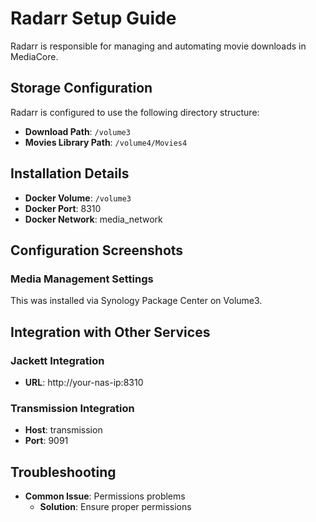 # Radarr Setup Guide

Radarr is responsible for managing and automating movie downloads in MediaCore.

## Storage Configuration

Radarr is configured to use the following directory structure:

- **Download Path**: `/volume3`
- **Movies Library Path**: `/volume4/Movies4`

## Installation Details

- **Docker Volume**: `/volume3`
- **Docker Port**: 8310
- **Docker Network**: media_network

## Configuration Screenshots

### Media Management Settings
This was installed via Synology Package Center on Volume3.

## Integration with Other Services

### Jackett Integration
- **URL**: http://your-nas-ip:8310

### Transmission Integration
- **Host**: transmission
- **Port**: 9091

## Troubleshooting

- **Common Issue**: Permissions problems
  - **Solution**: Ensure proper permissions

